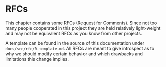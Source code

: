 # RFCs

This chapter contains some RFCs (Request for Comments). Since not too many
people cooperated in this project they are held relatively light-weight and may
not be equivalent RFCs as you know from other projects.

A template can be found in the source of this documentation under
`docs/src/rfc/0-template.md`. All RFCs are meant to give introspect as to why we
should modify certain behavior and which drawbacks and limitations this change
implies.
